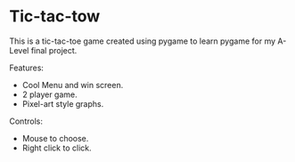 # Tic-tac-tow
This is a tic-tac-toe game created using pygame to learn pygame for my A-Level final project.

Features:
- Cool Menu and win screen.
- 2 player game.
- Pixel-art style graphs.

Controls:
- Mouse to choose.
- Right click to click.


